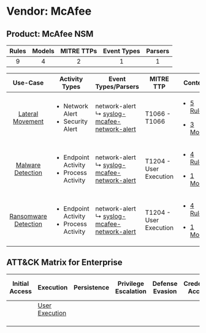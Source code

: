 Vendor: McAfee
==============
Product: McAfee NSM
-------------------
| Rules | Models | MITRE TTPs | Event Types | Parsers |
|:-----:|:------:|:----------:|:-----------:|:-------:|
|   9   |   4    |     2      |      1      |    1    |

|                               Use-Case                               | Activity Types                                               | Event Types/Parsers                                                                                          | MITRE TTP                  | Content                                                                                                           |
|:--------------------------------------------------------------------:| ------------------------------------------------------------ | ------------------------------------------------------------------------------------------------------------ | -------------------------- | ----------------------------------------------------------------------------------------------------------------- |
|     [Lateral Movement](../../../UseCases/uc_lateral_movement.md)     | <ul><li>Network Alert</li><li>Security Alert</li></ul>       |  network-alert<br> ↳ [syslog-mcafee-network-alert](Parsers/parserContent_syslog-mcafee-network-alert.md)<br> | T1066 - T1066<br>          | [<ul><li>5 Rules</li></ul><ul><li>3 Models</li></ul>](Rules_Models/r_m_mcafee_mcafee_nsm_Lateral_Movement.md)     |
|    [Malware Detection](../../../UseCases/uc_malware_detection.md)    | <ul><li>Endpoint Activity</li><li>Process Activity</li></ul> |  network-alert<br> ↳ [syslog-mcafee-network-alert](Parsers/parserContent_syslog-mcafee-network-alert.md)<br> | T1204 - User Execution<br> | [<ul><li>4 Rules</li></ul><ul><li>1 Models</li></ul>](Rules_Models/r_m_mcafee_mcafee_nsm_Malware_Detection.md)    |
| [Ransomware Detection](../../../UseCases/uc_ransomware_detection.md) | <ul><li>Endpoint Activity</li><li>Process Activity</li></ul> |  network-alert<br> ↳ [syslog-mcafee-network-alert](Parsers/parserContent_syslog-mcafee-network-alert.md)<br> | T1204 - User Execution<br> | [<ul><li>4 Rules</li></ul><ul><li>1 Models</li></ul>](Rules_Models/r_m_mcafee_mcafee_nsm_Ransomware_Detection.md) |

ATT&CK Matrix for Enterprise
----------------------------
| Initial Access | Execution                                                           | Persistence | Privilege Escalation | Defense Evasion | Credential Access | Discovery | Lateral Movement | Collection | Command and Control | Exfiltration | Impact |
| -------------- | ------------------------------------------------------------------- | ----------- | -------------------- | --------------- | ----------------- | --------- | ---------------- | ---------- | ------------------- | ------------ | ------ |
|                | [User Execution](https://attack.mitre.org/techniques/T1204)<br><br> |             |                      |                 |                   |           |                  |            |                     |              |        |